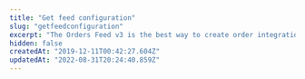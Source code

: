```yaml
---
title: "Get feed configuration"
slug: "getfeedconfiguration"
excerpt: "The Orders Feed v3 is the best way to create order integrations. Below you can find details on the configuration API specification, and to know more see our [Feed v3 guide](https://developers.vtex.com/vtex-rest-api/docs/orders-feed) and our [order integration guide](https://developers.vtex.com/vtex-rest-api/docs/erp-integration-set-up-order-integration).\n\r\n> 📘 Onboarding guide \r\n>\r\n> Check the new [Orders onboarding guide](https://developers.vtex.com/vtex-rest-api/docs/orders-overview). We created this guide to improve the onboarding experience for developers at VTEX. It assembles all documentation on our Developer Portal about Orders and is organized by focusing on the developer's journey."
hidden: false
createdAt: "2019-12-11T00:42:27.604Z"
updatedAt: "2022-08-31T20:24:40.859Z"
---
```

